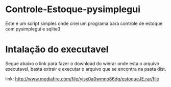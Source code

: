 # Controle-Estoque-pysimplegui
Este é um script simples onde criei um programa para controle de estoque com pysimplegui e sqlite3

# Intalação do executavel
Segue abaixo o link para fazer o download do winrar onde esta o arquivo executavel, basta extrair e executar o arquivo que se encontra na pasta dist.

link: http://www.mediafire.com/file/yisx0a0wmno86dg/estoqueJE.rar/file
